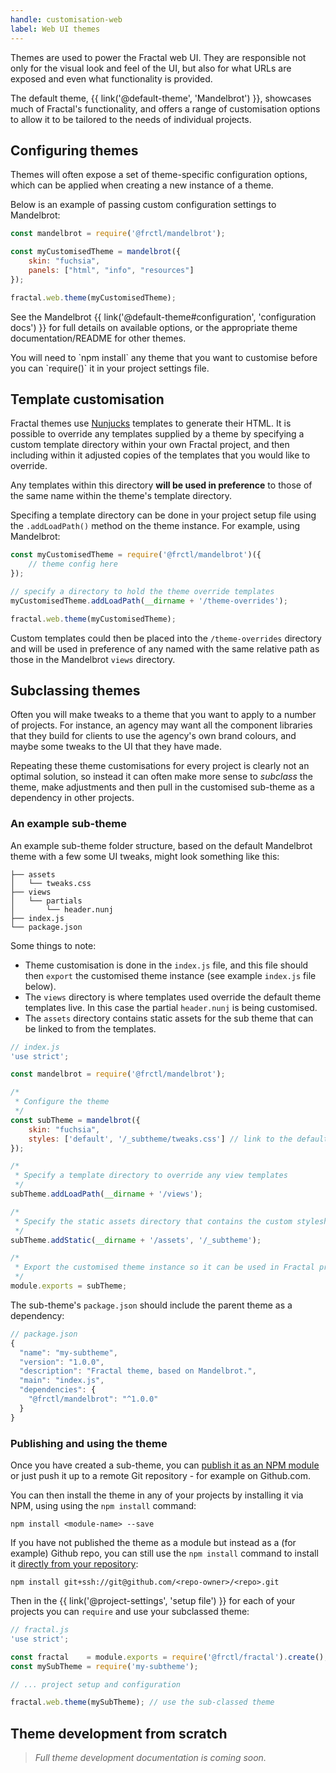 ```yaml
---
handle: customisation-web
label: Web UI themes
---
```


Themes are used to power the Fractal web UI. They are responsible not only for the visual look and feel of the UI, but also for what URLs are exposed and even what functionality is provided.

 The default theme, {{ link('@default-theme', 'Mandelbrot') }}, showcases much of Fractal's functionality, and offers a range of customisation options to allow it to be tailored to the needs of individual projects.

## Configuring themes

Themes will often expose a set of theme-specific configuration options, which can be applied when creating a new instance of a theme.

Below is an example of passing custom configuration settings to Mandelbrot:

```js
const mandelbrot = require('@frctl/mandelbrot');

const myCustomisedTheme = mandelbrot({
    skin: "fuchsia",
    panels: ["html", "info", "resources"]
});

fractal.web.theme(myCustomisedTheme);
```

See the Mandelbrot {{ link('@default-theme#configuration', 'configuration docs') }} for full details on available options, or the appropriate theme documentation/README for other themes.

<div class="Note Note--callout">
<p>You will need to `npm install` any theme that you want to customise before you can `require()` it in your project settings file.</p>
</div>

## Template customisation

Fractal themes use [Nunjucks](http://mozilla.github.io/nunjucks/) templates to generate their HTML. It is possible to override any templates supplied by a theme by specifying a custom template directory within your own Fractal project, and then including within it adjusted copies of the templates that you would like to override.

Any templates within this directory **will be used in preference** to those of the same name within the theme's template directory.

Specifing a template directory can be done in your project setup file using the `.addLoadPath()` method on the theme instance. For example, using Mandelbrot:

```js
const myCustomisedTheme = require('@frctl/mandelbrot')({
    // theme config here
});

// specify a directory to hold the theme override templates
myCustomisedTheme.addLoadPath(__dirname + '/theme-overrides');  

fractal.web.theme(myCustomisedTheme);
```

Custom templates could then be placed into the `/theme-overrides` directory and will be used in preference of any named with the same relative path as those in the Mandelbrot `views` directory.

## Subclassing themes

Often you will make tweaks to a theme that you want to apply to a number of projects. For instance, an agency may want all the component libraries that they build for clients to use the agency's own brand colours, and maybe some tweaks to the UI that they have made.

Repeating these theme customisations for every project is clearly not an optimal solution, so instead it can often make more sense to _subclass_ the theme, make adjustments and then pull in the customised sub-theme as a dependency in other projects.

### An example sub-theme

An example sub-theme folder structure, based on the default Mandelbrot theme with a few some UI tweaks, might look something like this:

```tree
├── assets
│   └── tweaks.css
├── views
│   └── partials
│       └── header.nunj
├── index.js
└── package.json
```

Some things to note:

* Theme customisation is done in the `index.js` file, and this file should then `export` the customised theme instance (see example `index.js` file below).
* The `views` directory is where templates used override the default theme templates live. In this case the partial `header.nunj` is being customised.
* The `assets` directory contains static assets for the sub theme that can be linked to from the templates.

```js
// index.js
'use strict';

const mandelbrot = require('@frctl/mandelbrot');

/*
 * Configure the theme
 */
const subTheme = mandelbrot({
    skin: "fuchsia",
    styles: ['default', '/_subtheme/tweaks.css'] // link to the default stylesheet followed by a custom one
});

/*
 * Specify a template directory to override any view templates
 */
subTheme.addLoadPath(__dirname + '/views');

/*
 * Specify the static assets directory that contains the custom stylesheet.
 */
subTheme.addStatic(__dirname + '/assets', '/_subtheme');

/*
 * Export the customised theme instance so it can be used in Fractal projects
 */
module.exports = subTheme;
```

The sub-theme's `package.json` should include the parent theme as a dependency:

```js
// package.json
{
  "name": "my-subtheme",
  "version": "1.0.0",
  "description": "Fractal theme, based on Mandelbrot.",
  "main": "index.js",
  "dependencies": {
    "@frctl/mandelbrot": "^1.0.0"
  }
}

```

### Publishing and using the theme

Once you have created a sub-theme, you can [publish it as an NPM module](https://docs.npmjs.com/getting-started/publishing-npm-packages) or just push it up to a remote Git repository - for example on Github.com.

You can then install the theme in any of your projects by installing it via NPM, using using the `npm install` command:

```plain
npm install <module-name> --save
```

If you have not published the theme as a module but instead as a (for example) Github repo, you can still use the `npm install` command to install it [directly from your repository](http://www.zev23.com/2014/03/npm-install-from-github-or-bitbucket_13.html):

```plain
npm install git+ssh://git@github.com/<repo-owner>/<repo>.git
```

Then in the {{ link('@project-settings', 'setup file') }} for each of your projects you can `require` and use your subclassed theme:

```js
// fractal.js
'use strict';

const fractal    = module.exports = require('@frctl/fractal').create();
const mySubTheme = require('my-subtheme');

// ... project setup and configuration

fractal.web.theme(mySubTheme); // use the sub-classed theme
```


## Theme development from scratch

> _Full theme development documentation is coming soon._
